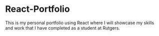 # React-Portfolio

This is my personal portfolio using React where I will showcase my skills and work that I have completed as a student at Rutgers.
